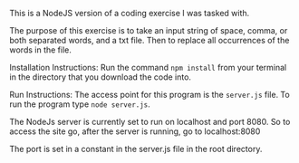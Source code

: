 This is a NodeJS version of a coding exercise I was tasked with.

The purpose of this exercise is to take an input string of space, comma, or both separated words, and a txt file.
Then to replace all occurrences of the words in the file.


Installation Instructions:
Run the command `npm install` from your terminal in the directory that you download the code into.

Run Instructions:
The access point for this program is the `server.js` file.
To run the program type `node server.js`.

The NodeJs server is currently set to run on localhost and port 8080.
So to access the site go, after the server is running, go to localhost:8080

The port is set in a constant in the server.js file in the root directory.
